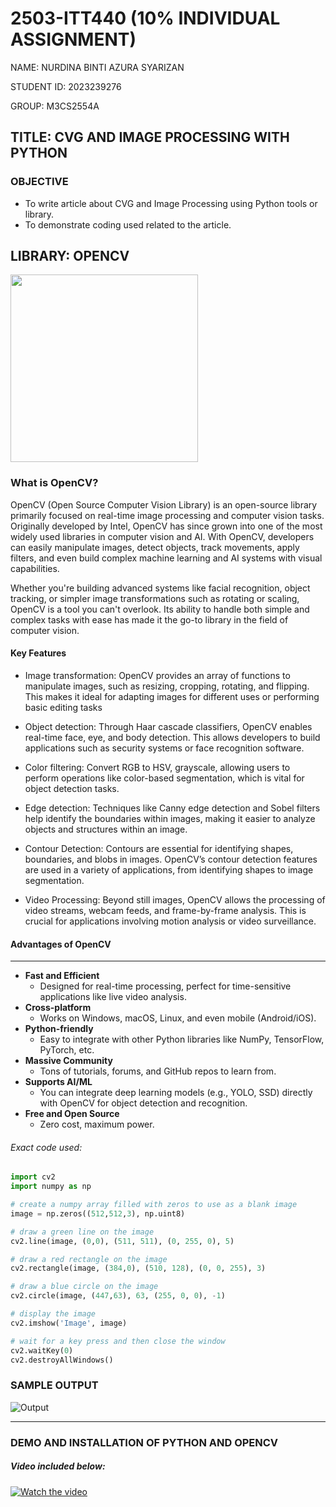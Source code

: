 # 2503-ITT440 (10% INDIVIDUAL ASSIGNMENT)

NAME: NURDINA BINTI AZURA SYARIZAN

STUDENT ID: 2023239276

GROUP: M3CS2554A

## TITLE: CVG AND IMAGE PROCESSING WITH PYTHON


### OBJECTIVE
- To write article about CVG and Image Processing using Python tools or library.
- To demonstrate coding used related to the article.

## LIBRARY: OPENCV
<img src="https://github.com/user-attachments/assets/9b29b3a7-4590-42b1-b614-acf8f2a770ab" width="300" />

### What is OpenCV?

OpenCV (Open Source Computer Vision Library) is an open-source library primarily focused on real-time image processing and computer vision tasks. Originally developed by Intel, OpenCV has since grown into one of the most widely used libraries in computer vision and AI. With OpenCV, developers can easily manipulate images, detect objects, track movements, apply filters, and even build complex machine learning and AI systems with visual capabilities.

Whether you're building advanced systems like facial recognition, object tracking, or simpler image transformations such as rotating or scaling, OpenCV is a tool you can't overlook. Its ability to handle both simple and complex tasks with ease has made it the go-to library in the field of computer vision.

#### Key Features
- Image transformation: OpenCV provides an array of functions to manipulate images, such as resizing, cropping, rotating, and flipping. This makes it ideal for adapting images for different uses or performing basic editing tasks
  
- Object detection: Through Haar cascade classifiers, OpenCV enables real-time face, eye, and body detection. This allows developers to build applications such as security systems or face recognition software.
  
- Color filtering: Convert RGB to HSV, grayscale, allowing users to perform operations like color-based segmentation, which is vital for object detection tasks.
  
- Edge detection: Techniques like Canny edge detection and Sobel filters help identify the boundaries within images, making it easier to analyze objects and structures within an image.
  
- Contour Detection: Contours are essential for identifying shapes, boundaries, and blobs in images. OpenCV’s contour detection features are used in a variety of applications, from identifying shapes to image segmentation.
  
- Video Processing: Beyond still images, OpenCV allows the processing of video streams, webcam feeds, and frame-by-frame analysis. This is crucial for applications involving motion analysis or video surveillance.

#### Advantages of OpenCV
***
* __Fast and Efficient__
	* Designed for real-time processing, perfect for time-sensitive applications like live video analysis.
* __Cross-platform__
	* Works on Windows, macOS, Linux, and even mobile (Android/iOS).
* __Python-friendly__
	* Easy to integrate with other Python libraries like NumPy, TensorFlow, PyTorch, etc.
* __Massive Community__
	* Tons of tutorials, forums, and GitHub repos to learn from.
* __Supports AI/ML__
	* You can integrate deep learning models (e.g., YOLO, SSD) directly with OpenCV for object detection and recognition.
* __Free and Open Source__
	* Zero cost, maximum power.

###### Exact code used:
```py
import cv2
import numpy as np

# create a numpy array filled with zeros to use as a blank image
image = np.zeros((512,512,3), np.uint8)

# draw a green line on the image
cv2.line(image, (0,0), (511, 511), (0, 255, 0), 5)

# draw a red rectangle on the image
cv2.rectangle(image, (384,0), (510, 128), (0, 0, 255), 3)

# draw a blue circle on the image
cv2.circle(image, (447,63), 63, (255, 0, 0), -1)

# display the image
cv2.imshow('Image', image)

# wait for a key press and then close the window
cv2.waitKey(0)
cv2.destroyAllWindows()

```
### SAMPLE OUTPUT
![Output](https://github.com/addff/2503-ITT440/blob/ee954765a41a1e9ef6326f71fc0eeb95758d9b79/10%25%20Individual%20Assignment/M3CS2554A/NURDINA%20BINTI%20AZURA%20SYARIZAN%EF%80%8D/Screenshot%202025-04-26%20174224.png)



----
### DEMO AND INSTALLATION OF PYTHON AND OPENCV
##### Video included below: 
[![Watch the video](https://img.youtube.com/vi/Q17rCG9OoLg/maxresdefault.jpg)](https://youtu.be/Q17rCG9OoLg)





